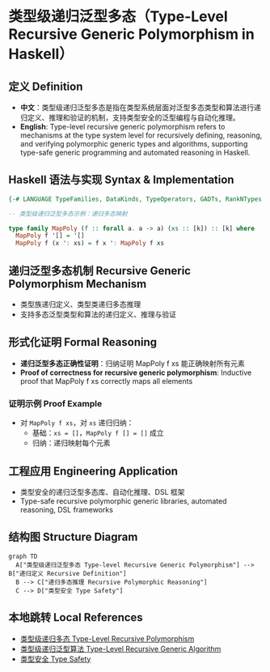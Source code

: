 # 类型级递归泛型多态（Type-Level Recursive Generic Polymorphism in Haskell）

## 定义 Definition

- **中文**：类型级递归泛型多态是指在类型系统层面对泛型多态类型和算法进行递归定义、推理和验证的机制，支持类型安全的泛型编程与自动化推理。
- **English**: Type-level recursive generic polymorphism refers to mechanisms at the type system level for recursively defining, reasoning, and verifying polymorphic generic types and algorithms, supporting type-safe generic programming and automated reasoning in Haskell.

## Haskell 语法与实现 Syntax & Implementation

```haskell
{-# LANGUAGE TypeFamilies, DataKinds, TypeOperators, GADTs, RankNTypes #-}

-- 类型级递归泛型多态示例：递归多态映射

type family MapPoly (f :: forall a. a -> a) (xs :: [k]) :: [k] where
  MapPoly f '[] = '[]
  MapPoly f (x ': xs) = f x ': MapPoly f xs
```

## 递归泛型多态机制 Recursive Generic Polymorphism Mechanism

- 类型族递归定义、类型类递归多态推理
- 支持多态泛型类型和算法的递归定义、推理与验证

## 形式化证明 Formal Reasoning

- **递归泛型多态正确性证明**：归纳证明 MapPoly f xs 能正确映射所有元素
- **Proof of correctness for recursive generic polymorphism**: Inductive proof that MapPoly f xs correctly maps all elements

### 证明示例 Proof Example

- 对 `MapPoly f xs`，对 `xs` 递归归纳：
  - 基础：`xs = []`，`MapPoly f [] = []` 成立
  - 归纳：递归映射每个元素

## 工程应用 Engineering Application

- 类型安全的递归泛型多态库、自动化推理、DSL 框架
- Type-safe recursive polymorphic generic libraries, automated reasoning, DSL frameworks

## 结构图 Structure Diagram

```mermaid
graph TD
  A["类型级递归泛型多态 Type-level Recursive Generic Polymorphism"] --> B["递归定义 Recursive Definition"]
  B --> C["递归多态推理 Recursive Polymorphic Reasoning"]
  C --> D["类型安全 Type Safety"]
```

## 本地跳转 Local References

- [类型级递归多态 Type-Level Recursive Polymorphism](../71-Type-Level-Recursive-Polymorphism/01-Type-Level-Recursive-Polymorphism-in-Haskell.md)
- [类型级递归泛型算法 Type-Level Recursive Generic Algorithm](../72-Type-Level-Recursive-Generic-Algorithm/01-Type-Level-Recursive-Generic-Algorithm-in-Haskell.md)
- [类型安全 Type Safety](../14-Type-Safety/01-Type-Safety-in-Haskell.md)
